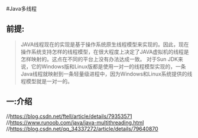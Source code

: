 #Java多线程

## 前提:
>JAVA线程现在的实现是基于操作系统原生线程模型来实现的。因此，现在操作系统支持怎样的线程模型，在很大程度上决定了JAVA虚拟机的线程是怎样映射的。这点在不同的平台上没有办法达成一致。
 对于Sun JDK来说，它的Windows版和Linux版都是使用一对一的线程模型实现的，一条Java线程就映射到一条轻量级进程中，因为Windows和Linux系统提供的线程模型就是一对一的。


## 一:介绍



//https://blog.csdn.net/ftell/article/details/79353571
//https://www.runoob.com/java/java-multithreading.html
//https://blog.csdn.net/qq_34337272/article/details/79640870
